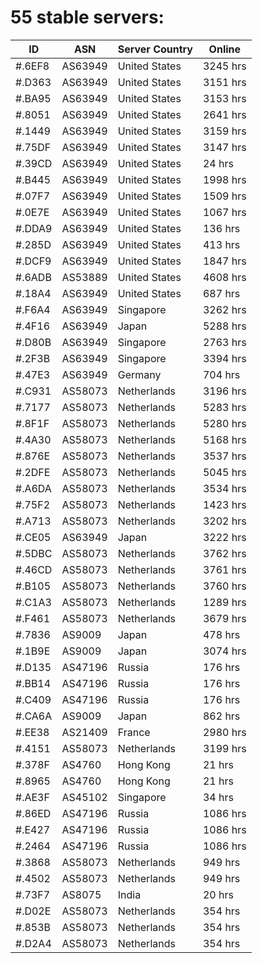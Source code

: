# 55 stable servers:

| ID | ASN | Server Country | Online |
| ------ | ------ | ------ | ------ |
| #.6EF8 | AS63949 | United States | 3245 hrs |
| #.D363 | AS63949 | United States | 3151 hrs |
| #.BA95 | AS63949 | United States | 3153 hrs |
| #.8051 | AS63949 | United States | 2641 hrs |
| #.1449 | AS63949 | United States | 3159 hrs |
| #.75DF | AS63949 | United States | 3147 hrs |
| #.39CD | AS63949 | United States | 24 hrs |
| #.B445 | AS63949 | United States | 1998 hrs |
| #.07F7 | AS63949 | United States | 1509 hrs |
| #.0E7E | AS63949 | United States | 1067 hrs |
| #.DDA9 | AS63949 | United States | 136 hrs |
| #.285D | AS63949 | United States | 413 hrs |
| #.DCF9 | AS63949 | United States | 1847 hrs |
| #.6ADB | AS53889 | United States | 4608 hrs |
| #.18A4 | AS63949 | United States | 687 hrs |
| #.F6A4 | AS63949 | Singapore | 3262 hrs |
| #.4F16 | AS63949 | Japan | 5288 hrs |
| #.D80B | AS63949 | Singapore | 2763 hrs |
| #.2F3B | AS63949 | Singapore | 3394 hrs |
| #.47E3 | AS63949 | Germany | 704 hrs |
| #.C931 | AS58073 | Netherlands | 3196 hrs |
| #.7177 | AS58073 | Netherlands | 5283 hrs |
| #.8F1F | AS58073 | Netherlands | 5280 hrs |
| #.4A30 | AS58073 | Netherlands | 5168 hrs |
| #.876E | AS58073 | Netherlands | 3537 hrs |
| #.2DFE | AS58073 | Netherlands | 5045 hrs |
| #.A6DA | AS58073 | Netherlands | 3534 hrs |
| #.75F2 | AS58073 | Netherlands | 1423 hrs |
| #.A713 | AS58073 | Netherlands | 3202 hrs |
| #.CE05 | AS63949 | Japan | 3222 hrs |
| #.5DBC | AS58073 | Netherlands | 3762 hrs |
| #.46CD | AS58073 | Netherlands | 3761 hrs |
| #.B105 | AS58073 | Netherlands | 3760 hrs |
| #.C1A3 | AS58073 | Netherlands | 1289 hrs |
| #.F461 | AS58073 | Netherlands | 3679 hrs |
| #.7836 | AS9009 | Japan | 478 hrs |
| #.1B9E | AS9009 | Japan | 3074 hrs |
| #.D135 | AS47196 | Russia | 176 hrs |
| #.BB14 | AS47196 | Russia | 176 hrs |
| #.C409 | AS47196 | Russia | 176 hrs |
| #.CA6A | AS9009 | Japan | 862 hrs |
| #.EE38 | AS21409 | France | 2980 hrs |
| #.4151 | AS58073 | Netherlands | 3199 hrs |
| #.378F | AS4760 | Hong Kong | 21 hrs |
| #.8965 | AS4760 | Hong Kong | 21 hrs |
| #.AE3F | AS45102 | Singapore | 34 hrs |
| #.86ED | AS47196 | Russia | 1086 hrs |
| #.E427 | AS47196 | Russia | 1086 hrs |
| #.2464 | AS47196 | Russia | 1086 hrs |
| #.3868 | AS58073 | Netherlands | 949 hrs |
| #.4502 | AS58073 | Netherlands | 949 hrs |
| #.73F7 | AS8075 | India | 20 hrs |
| #.D02E | AS58073 | Netherlands | 354 hrs |
| #.853B | AS58073 | Netherlands | 354 hrs |
| #.D2A4 | AS58073 | Netherlands | 354 hrs |

